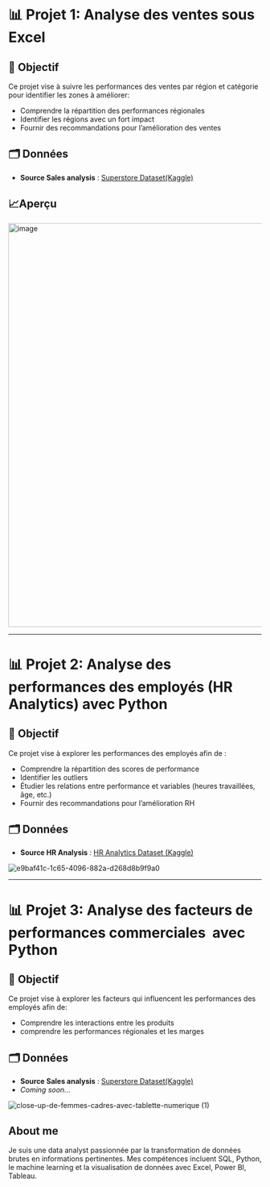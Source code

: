 # 📊   Projet 1: Analyse des ventes sous Excel

## 🎯 Objectif
Ce projet vise à suivre les performances des ventes par région et catégorie pour identifier les zones à améliorer:
- Comprendre la répartition des performances régionales
- Identifier les régions avec un fort impact
- Fournir des recommandations pour l’amélioration des ventes

## 🗂 Données
- **Source Sales analysis** : [Superstore Dataset(Kaggle)](https://www.kaggle.com/datasets/vivek468/superstore-dataset-final)

## 📈Aperçu
<img width="1327" height="802" alt="image" src="https://github.com/user-attachments/assets/fd2d6fd0-a889-49ed-a285-efcebf1cfa44" />




---
  

# 📊 Projet 2: Analyse des performances des employés (HR Analytics) avec Python

## 🎯 Objectif
Ce projet vise à explorer les performances des employés afin de :
- Comprendre la répartition des scores de performance
- Identifier les outliers
- Étudier les relations entre performance et variables (heures travaillées, âge, etc.)
- Fournir des recommandations pour l’amélioration RH

## 🗂 Données
- **Source HR Analysis** : [HR Analytics Dataset (Kaggle)](https://www.kaggle.com/datasets/rhuebner/human-resources-data-set)

![e9baf41c-1c65-4096-882a-d268d8b9f9a0](https://github.com/user-attachments/assets/46d2e654-1bc5-45d8-85d7-cad6cbebf893)


-----


# 📊 Projet 3: Analyse des facteurs de performances commerciales  avec Python

## 🎯 Objectif
Ce projet vise à explorer les facteurs qui influencent les performances des employés afin de:
- Comprendre les interactions entre les produits
- comprendre les performances régionales et les marges

## 🗂 Données
- **Source Sales analysis** : [Superstore Dataset(Kaggle)](https://www.kaggle.com/datasets/vivek468/superstore-dataset-final)
- *Coming soon...*

  
![close-up-de-femmes-cadres-avec-tablette-numerique (1)](https://github.com/user-attachments/assets/1adaf1c1-5cab-4a2e-a513-6fde790fda64)

## ​About me
Je suis une data analyst passionnée par la transformation de données brutes en informations pertinentes. Mes compétences incluent SQL, Python, le machine learning et la visualisation de données avec Excel, Power BI, Tableau.

